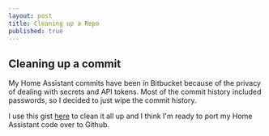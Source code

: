 ```yaml
---
layout: post
title: Cleaning up a Repo
published: true
---
```

## Cleaning up a commit

My Home Assistant commits have been in Bitbucket because of the privacy of dealing with secrets and API tokens. Most of the commit history included passwords, so I decided to just wipe the commit history. 

I use this gist [here](https://gist.github.com/git-zombie/ae312e4ba24c6ad8a527788e96ad4866) to clean it all up and I think I'm ready to port my Home Assistant code over to Github. 


